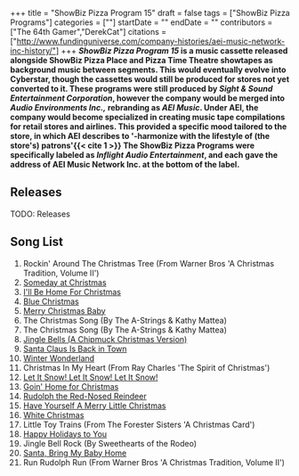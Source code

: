 +++
title = "ShowBiz Pizza Program 15"
draft = false
tags = ["ShowBiz Pizza Programs"]
categories = [""]
startDate = ""
endDate = ""
contributors = ["The 64th Gamer","DerekCat"]
citations = ["http://www.fundinguniverse.com/company-histories/aei-music-network-inc-history/"]
+++
***ShowBiz Pizza Program 15* is a music cassette released alongside ShowBiz Pizza Place and Pizza Time Theatre showtapes as background music between segments. This would eventually evolve into Cyberstar, though the cassettes would still be produced for stores not yet converted to it.
These programs were still produced by *Sight & Sound Entertainment Corporation*, however the company would be merged into *Audio Environments Inc.,* rebranding as *AEI Music*. Under AEI, the company would become specialized in creating music tape compilations for retail stores and airlines. This provided a specific mood tailored to the store, in which AEI describes to '-harmonize with the lifestyle of (the store's) patrons'{{< cite 1 >}} The ShowBiz Pizza Programs were specifically labeled as *Inflight Audio Entertainment*, and each gave the address of AEI Music Network Inc. at the bottom of the label.**

## Releases

TODO: Releases

## Song List

1.  Rockin' Around The Christmas Tree (From Warner Bros 'A Christmas Tradition, Volume II')
2.  [Someday at Christmas](https://en.wikipedia.org/wiki/Someday_at_Christmas)
3.  [I'll Be Home For Christmas](https://en.wikipedia.org/wiki/A_Crystal_Christmas)
4.  [Blue Christmas](https://en.wikipedia.org/wiki/Merry_Christmas_(Johnny_Mathis_album))
5.  [Merry Christmas Baby](https://en.wikipedia.org/wiki/St._Louis_to_Liverpool)
6.  The Christmas Song (By The A-Strings & Kathy Mattea)
7.  The Christmas Song (By The A-Strings & Kathy Mattea)
8.  [Jingle Bells (A Chipmuck Christmas Version)](https://en.wikipedia.org/wiki/A_Chipmunk_Christmas)
9.  [Santa Claus Is Back in Town](https://en.wikipedia.org/wiki/Come_On_Christmas)
10. [Winter Wonderland](https://en.wikipedia.org/wiki/Christmas_Wishes_(Anne_Murray_album))
11. Christmas In My Heart (From Ray Charles 'The Spirit of Christmas')
12. [Let It Snow! Let It Snow! Let It Snow!](https://en.wikipedia.org/wiki/Ella_Wishes_You_a_Swinging_Christmas)
13. [Goin' Home for Christmas](https://en.wikipedia.org/wiki/Goin%27_Home_for_Christmas)
14. [Rudolph the Red-Nosed Reindeer](https://en.wikipedia.org/wiki/The_Temptations_Christmas_Card)
15. [Have Yourself A Merry Little Christmas](https://en.wikipedia.org/wiki/A_Very_Special_Christmas_(album))
16. [White Christmas](https://en.wikipedia.org/wiki/The_Andy_Williams_Christmas_Album)
17. Little Toy Trains (From The Forester Sisters 'A Christmas Card')
18. [Happy Holidays to You](https://en.wikipedia.org/wiki/Christmas_All_Over_the_World)
19. Jingle Bell Rock (By Sweethearts of the Rodeo)
20. [Santa, Bring My Baby Home](https://en.wikipedia.org/wiki/Christmas_at_Our_House)
21. Run Rudolph Run (From Warner Bros 'A Christmas Tradition, Volume II')
